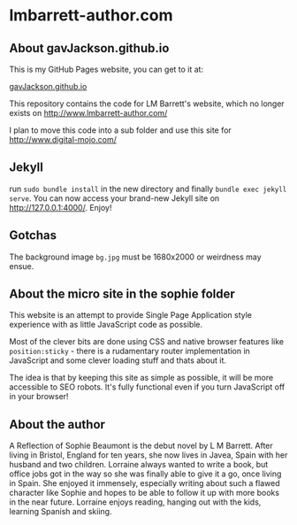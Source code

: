 lmbarrett-author.com
====

About gavJackson.github.io
---

This is my GitHub Pages website, you can get to it at:

[gavJackson.github.io](http://gavJackson.github.io)

This repository contains the code for LM Barrett's website, which no longer exists on http://www.lmbarrett-author.com/

I plan to move this code into a sub folder and use this site for http://www.digital-mojo.com/


Jekyll
-----

run `sudo bundle install` in the new directory and finally `bundle exec jekyll serve`. You can now access your brand-new Jekyll site on http://127.0.0.1:4000/. Enjoy!

Gotchas
----
The background image `bg.jpg` must be 1680x2000 or weirdness may ensue.


About the micro site in the sophie folder
----

This website is an attempt to provide Single Page Application style experience with as little JavaScript code as possible.

Most of the clever bits are done using CSS and native browser features like `position:sticky` - there is a rudamentary router implementation in JavaScript and some clever loading stuff and thats about it.

The idea is that by keeping this site as simple as possible, it will be more accessible to SEO robots.  It's fully functional even if you turn JavaScript off in your browser!

About the author
----

A Reflection of Sophie Beaumont is the debut novel by L M Barrett. After living in Bristol, England for ten years, she now lives in Javea, Spain with her husband and two children. Lorraine always wanted to write a book, but office jobs got in the way so she was finally able to give it a go, once living in Spain. She enjoyed it immensely, especially writing about such a flawed character like Sophie and hopes to be able to follow it up with more books in the near future. Lorraine enjoys reading, hanging out with the kids, learning Spanish and skiing.